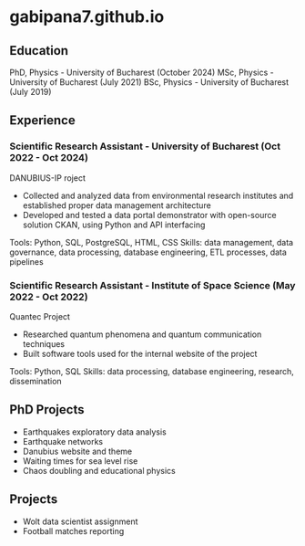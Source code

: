 # gabipana7.github.io

## Education

PhD, Physics - University of Bucharest (October 2024)
MSc, Physics - University of Bucharest (July 2021)
BSc, Physics - University of Bucharest (July 2019)

## Experience

### Scientific Research Assistant - University of Bucharest (Oct 2022 - Oct 2024)
DANUBIUS-IP roject
- Collected and analyzed data from environmental research institutes and established proper data management architecture
- Developed and tested a data portal demonstrator with open-source solution CKAN, using Python and API interfacing

Tools: Python, SQL, PostgreSQL, HTML, CSS 
Skills: data management, data governance, data processing, database engineering, ETL processes, data pipelines


### Scientific Research Assistant - Institute of Space Science (May 2022 - Oct 2022)
Quantec Project
- Researched quantum phenomena and quantum communication techniques
- Built software tools used for the internal website of the project

Tools: Python, SQL
Skills: data processing, database engineering, research, dissemination


## PhD Projects
- Earthquakes exploratory data analysis
- Earthquake networks
- Danubius website and theme
- Waiting times for sea level rise
- Chaos doubling and educational physics

## Projects
- Wolt data scientist assignment
- Football matches reporting